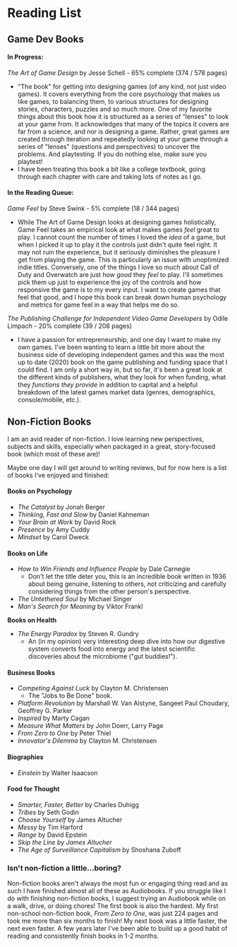 # Reading List

## **Game Dev Books**

#### **In Progress:**

_The Art of Game Design_ by Jesse Schell - 65% complete (374 / 578 pages)

* "The book" for getting into designing games (of any kind, not just video games). It covers everything from the core psychology that makes us like games, to balancing them, to various structures for designing stories, characters, puzzles and so much more. One of my favorite things about this book how it is structured as a series of "lenses" to look at your game from. It acknowledges that many of the topics it covers are far from a science, and nor is designing a game. Rather, great games are created through iteration and repeatedly looking at your game through a series of "lenses" (questions and perspectives) to uncover the problems. And playtesting. If you do nothing else, make sure you playtest!
* I have been treating this book a bit like a college textbook, going through each chapter with care and taking lots of notes as I go.

#### In the Reading Queue:

_Game Feel_ by Steve Swink - 5% complete (18 / 344 pages)

* While The Art of Game Design looks at designing games holistically, Game Feel takes an empirical look at what makes games _feel_ great to play. I cannot count the number of times I loved the _idea_ of a game, but when I picked it up to play it the controls just didn't quite feel right. It may not ruin the experience, but it seriously diminishes the pleasure I get from playing the game. This is particularly an issue with unoptimized indie titles. Conversely, one of the things I love so much about Call of Duty and Overwatch are just how _good_ they _feel_ to play. I'll sometimes pick them up just to experience the joy of the controls and how responsive the game is to my every input. I want to create games that feel that good, and I hope this book can break down human psychology and metrics for game feel in a way that helps me do so.

_The Publishing Challenge for Independent Video Game Developers_ by Odile Limpach - 20% complete (39 / 208 pages)

* I have a passion for entrepreneurship, and one day I want to make my own games. I've been wanting to learn a little bit more about the business side of developing independent games and this was the most up to date (2020) book on the game publishing and funding space that I could find. I am only a short way in, but so far, it's been a great look at the different kinds of publishers, what they look for when funding, what they _functions they provide_ in addition to capital and a helpful breakdown of the latest games market data (genres, demographics, console/mobile, etc.).&#x20;

## **Non-Fiction Books**

I am an avid reader of non-fiction. I love learning new perspectives, subjects and skills, especially when packaged in a great, story-focused book (which most of these are)!

Maybe one day I will get around to writing reviews, but for now here is a list of books I've enjoyed and finished:

#### **Books on Psychology**

* _The Catalyst_ by Jonah Berger
* _Thinking, Fast and Slow_ by Daniel Kahneman
* _Your Brain at Work_ by David Rock
* _Presence_ by Amy Cuddy
* _Mindset_ by Carol Dweck

#### **Books on Life**

* _How to Win Friends and Influence People_ by Dale Carnegie&#x20;
  * Don't let the title deter you, this is an incredible book written in 1936 about being genuine, listening to others, not criticizing and carefully considering things from the other person's perspective.
* _The Untethered Soul_ by Michael Singer
* _Man's Search for Meaning_ by Viktor Frankl

**Books on Health**

* _The Energy Paradox_ by Steven R. Gundry
  * An (in my opinion) very interesting deep dive into how our digestive system converts food into energy and the latest scientific discoveries about the microbiome ("gut buddies!").

#### **Business Books**

* _Competing Against Luck_ by Clayton M. Christensen
  * The "Jobs to Be Done" book.
* _Platform Revolution_ by Marshall W. Van Alstyne, Sangeet Paul Choudary, Geoffrey G. Parker
* _Inspired_ by Marty Cagan
* _Measure What Matters_ by John Doerr, Larry Page
* _From Zero to One_ by Peter Thiel
* _Innovator's Dilemma_ by Clayton M. Christensen

#### **Biographies**

* _Einstein_ by Walter Isaacson

#### **Food for Thought**

* _Smarter, Faster, Better_ by Charles Duhigg
* _Tribes_ by Seth Godin
* _Choose Yourself_ by James Altucher
* _Messy_ by Tim Harford
* _Range_ by David Epstein
* _Skip the Line by James Altucher_
* _The Age of Surveillance Capitalism_ by Shoshana Zuboff

### **Isn't non-fiction a little...boring?**

Non-fiction books aren't always the most fun or engaging thing read and as such I have finished almost all of these as Audiobooks. If you struggle like I do with finishing non-fiction books, I suggest trying an Audiobook while on a walk, drive, or doing chores! The first book is also the hardest. My first non-school non-fiction book, _From Zero to One_, was just 224 pages and took me more than six months to finish! My next book was a little faster, the next even faster. A few years later I've been able to build up a good habit of reading and consistently finish books in 1-2 months.

